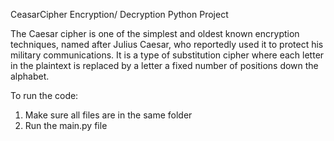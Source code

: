 CeasarCipher Encryption/ Decryption Python Project

The Caesar cipher is one of the simplest and oldest known encryption techniques, named after Julius Caesar, who reportedly used it to protect his military communications. It is a type of substitution cipher where each letter in the plaintext is replaced by a letter a fixed number of positions down the alphabet.

To run the code:
1. Make sure all files are in the same folder
2. Run the main.py file
